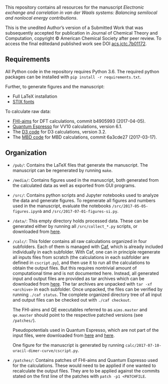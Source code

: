 This repository contains all resources for the manuscript *Electronic exchange and correlation in van der Waals systems: Balancing semilocal and nonlocal energy contributions*.

This is the unedited Author’s version of a Submitted Work that was subsequently accepted for publication in Journal of Chemical Theory and Computation, copyright © American Chemical Society after peer review. To access the final editedand published work see DOI [acs.jctc.7b01172](https://doi.org/10.1021/acs.jctc.7b01172).

## Requirements

All Python code in the repository requires Python 3.6. The required python packages can be installed with `pip install -r requirements.txt`.

Further, to generate figures and the manuscript:

-   Full LaTeX installation
-   [STIX fonts](http://www.stixfonts.org)

To calculate raw data:

-   [FHI-aims](https://aimsclub.fhi-berlin.mpg.de) for DFT calculations, commit b4905993 (2017-04-05).
-   [Quantum Espresso](http://www.quantum-espresso.org) for VV10 calculations, version 6.1.
-   The [D3 code](http://www.thch.uni-bonn.de/tc/index.php?section=downloads&subsection=getd3) for D3 calculations, version 3.2.
-   The [MBD code](https://github.com/azag0/mbd) for MBD calculations, commit 6a3cde27 (2017-03-17).

## Organization

-   `/pub/`: Contains the LaTeX files that generate the manuscript. The manuscript can be regenerated by running `make`.

- `/media/`: Contains figures used in the manuscript, both generated from the calculated data as well as exported from GUI programs.

- `/src/`: Contains python scripts and Jupyter notebooks used to analyze the data and generate figures. To regenerate all figures and numbers used in the manuscript, evaluate the notebooks `/src/2017-05-05-figures.ipynb` and `/src/2017-07-01-figures-si.py`.

- `/data/`: This empty directory holds processed data. These can be generated either by running all `/src/collect_*.py` scripts, or downloaded from [here](https://figshare.com/account/articles/5117167).

- `/calc/`: This folder contains all raw calculations organized in four subfolders. Each of them is managed with [Caf](https://github.com/azag0/caf), which is already included individually in each subfolder. With Caf, one can in principle regenerate all inputs files from scratch (the calculations in each subfolder are defined in `cscript.py`), and then use it to run all the calculations to obtain the output files. But this requires nontrivial amount of computational time and is not documented here. Instead, all generated input and output files are provided as tar archives which can be downloaded from [here](https://figshare.com/articles/2017-01-23-all-vdw-sets-3_tar_gz/5117191). The tar archives are unpacked with `tar -xf <archive>` in each subfolder. Once unpacked, the files can be verified by running `./caf status`. The complete organized directory tree of all input and output files can be checked out with `./caf checkout`.

    The FHI-aims and QE executables referred to as `aims.master` and `qe.master` should point to the respective patched versions (see `/patches/`).

    Pseudopotentials used in Quantum Espresso, which are not part of the input files, were downloaded from [here](http://www.quantum-espresso.org/pseudopotentials/) and [here](http://www.quantum-simulation.org/potentials/sg15_oncv/).

    One figure for the manuscript is generated by running `calc/2017-07-10-uracil-dimer-curve/cscript.py`.

- `/patches/`: Contains patches of FHI-aims and Quantum Espresso used for the calculations. These would need to be applied if one wanted to recalculate the output files. They are to be applied against the commits stated on the first line of the patches with `patch -p1 <PATCHFILE`.
